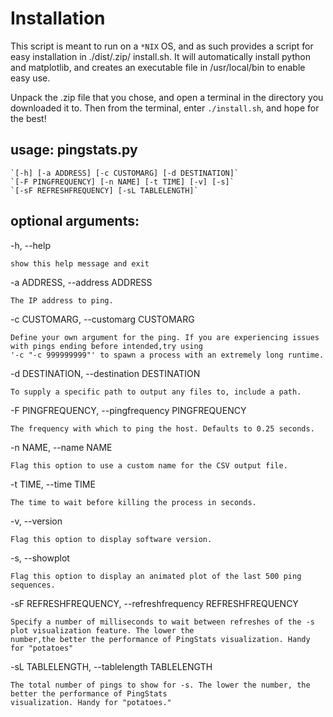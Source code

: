 # Installation

This script is meant to run on a `*NIX` OS, and as such provides a script for easy installation in ./dist/<version>.zip/
install.sh. It will automatically install python and matplotlib, and creates an executable file in /usr/local/bin to 
enable easy use. 

Unpack the <version>.zip file that you chose, and open a terminal in the directory you downloaded it to. Then from the 
terminal, enter `./install.sh`, and hope for the best!

## usage: pingstats.py

    `[-h] [-a ADDRESS] [-c CUSTOMARG] [-d DESTINATION]`
    `[-F PINGFREQUENCY] [-n NAME] [-t TIME] [-v] [-s]`
    `[-sF REFRESHFREQUENCY] [-sL TABLELENGTH]`

## optional arguments:
  -h, --help            
  
    show this help message and exit
    
  -a ADDRESS, --address ADDRESS
  
    The IP address to ping.
    
  -c CUSTOMARG, --customarg CUSTOMARG
  
    Define your own argument for the ping. If you are experiencing issues with pings ending before intended,try using 
    '-c "-c 999999999"' to spawn a process with an extremely long runtime.
  -d DESTINATION, --destination DESTINATION
  
    To supply a specific path to output any files to, include a path.
  -F PINGFREQUENCY, --pingfrequency PINGFREQUENCY
  
    The frequency with which to ping the host. Defaults to 0.25 seconds.
    
  -n NAME, --name NAME  
  
    Flag this option to use a custom name for the CSV output file.
    
  -t TIME, --time TIME  
  
    The time to wait before killing the process in seconds.
    
  -v, --version         
  
    Flag this option to display software version.
    
  -s, --showplot        
  
    Flag this option to display an animated plot of the last 500 ping sequences.
    
  -sF REFRESHFREQUENCY, --refreshfrequency REFRESHFREQUENCY
  
    Specify a number of milliseconds to wait between refreshes of the -s plot visualization feature. The lower the 
    number,the better the performance of PingStats visualization. Handy for "potatoes"
    
  -sL TABLELENGTH, --tablelength TABLELENGTH
  
    The total number of pings to show for -s. The lower the number, the better the performance of PingStats 
    visualization. Handy for "potatoes."
